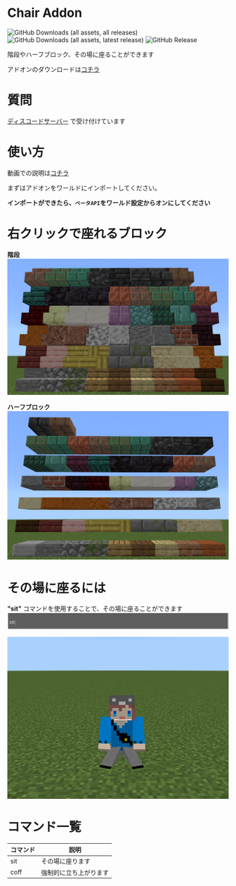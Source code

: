 # Chair Addon

![GitHub Downloads (all assets, all releases)](https://img.shields.io/github/downloads/Naruru-Addon/Chair/total) ![GitHub Downloads (all assets, latest release)](https://img.shields.io/github/downloads/Naruru-Addon/Chair/latest/total?color=green) ![GitHub Release](https://img.shields.io/github/v/release/Naruru-Addon/Chair)
 
階段やハーフブロック、その場に座ることができます

アドオンのダウンロードは[コチラ](https://github.com/Naruru-Addon/chair/releases)

# 質問
[ディスコードサーバー](https://discord.com/invite/Mfn8HRhUfm) で受け付けています

# 使い方
動画での説明は[コチラ](https://www.youtube.com/watch?v=cGPpEfAxdDg)

まずはアドオンをワールドにインポートしてください。

__インポートができたら、``ベータAPI``をワールド設定からオンにしてください__

# 右クリックで座れるブロック

**階段**
![img](https://github.com/Naruru-Addon/Chair/blob/main/assets/stairs.png)

**ハーフブロック**
![img](https://github.com/Naruru-Addon/Chair/blob/main/assets/slabs.png)

# その場に座るには
**"sit"** コマンドを使用することで、その場に座ることができます
![img](https://github.com/Naruru-Addon/Chair/blob/main/assets/sit_command.png)

![img](https://github.com/Naruru-Addon/Chair/blob/main/assets/sit.png)

# コマンド一覧
| コマンド  | 説明 |
| ------------- | ------------- |
| sit  | その場に座ります |
| coff  | 強制的に立ち上がります |
